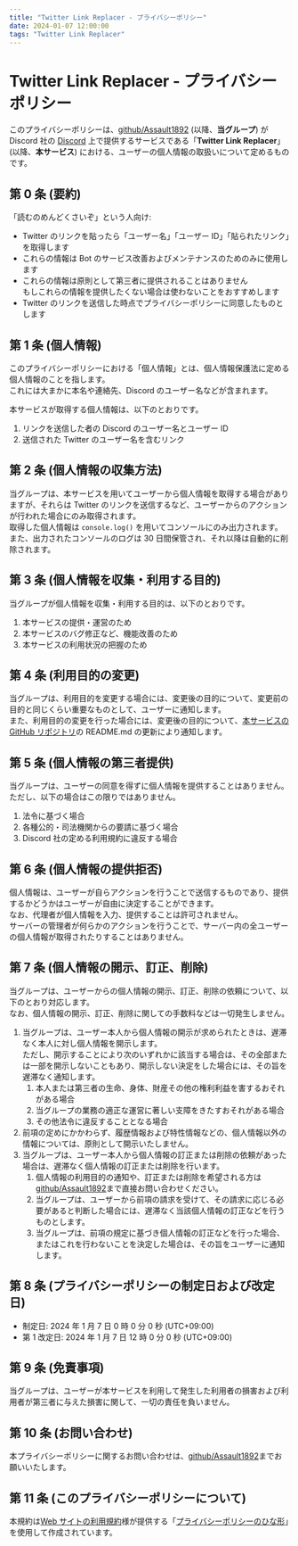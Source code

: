 ```yaml
---
title: "Twitter Link Replacer - プライバシーポリシー"
date: 2024-01-07 12:00:00
tags: "Twitter Link Replacer"
---
```


# Twitter Link Replacer - プライバシーポリシー

このプライバシーポリシーは、[github/Assault1892](https://github.com/Assault1892) (以降、**当グループ**) が Discord 社の [Discord](https://discord.com/) 上で提供するサービスである「**Twitter Link Replacer**」 (以降、**本サービス**) における、ユーザーの個人情報の取扱いについて定めるものです。

## 第 0 条 (要約)

「読むのめんどくさいぞ」という人向け:

- Twitter のリンクを貼ったら「ユーザー名」「ユーザー ID」「貼られたリンク」を取得します
- これらの情報は Bot のサービス改善およびメンテナンスのためのみに使用します
- これらの情報は原則として第三者に提供されることはありません  
  もしこれらの情報を提供したくない場合は使わないことをおすすめします
- Twitter のリンクを送信した時点でプライバシーポリシーに同意したものとします

## 第 1 条 (個人情報)

このプライバシーポリシーにおける「個人情報」とは、個人情報保護法に定める個人情報のことを指します。  
これには大まかに本名や連絡先、Discord のユーザー名などが含まれます。

本サービスが取得する個人情報は、以下のとおりです。

1. リンクを送信した者の Discord のユーザー名とユーザー ID
2. 送信された Twitter のユーザー名を含むリンク

## 第 2 条 (個人情報の収集方法)

当グループは、本サービスを用いてユーザーから個人情報を取得する場合がありますが、それらは Twitter のリンクを送信するなど、ユーザーからのアクションが行われた場合にのみ取得されます。  
取得した個人情報は `console.log()` を用いてコンソールにのみ出力されます。また、出力されたコンソールのログは 30 日間保管され、それ以降は自動的に削除されます。

## 第 3 条 (個人情報を収集・利用する目的)

当グループが個人情報を収集・利用する目的は、以下のとおりです。

1. 本サービスの提供・運営のため
2. 本サービスのバグ修正など、機能改善のため
3. 本サービスの利用状況の把握のため

## 第 4 条 (利用目的の変更)

当グループは、利用目的を変更する場合には、変更後の目的について、変更前の目的と同じくらい重要なものとして、ユーザーに通知します。  
また、利用目的の変更を行った場合には、変更後の目的について、[本サービスの GitHub リポジトリ](https://github.com/Assault1892/discord-replace-twitter-link)の README.md の更新により通知します。

## 第 5 条 (個人情報の第三者提供)

当グループは、ユーザーの同意を得ずに個人情報を提供することはありません。  
ただし、以下の場合はこの限りではありません。

1. 法令に基づく場合
2. 各種公的・司法機関からの要請に基づく場合
3. Discord 社の定める利用規約に違反する場合

## 第 6 条 (個人情報の提供拒否)

個人情報は、ユーザーが自らアクションを行うことで送信するものであり、提供するかどうかはユーザーが自由に決定することができます。  
なお、代理者が個人情報を入力、提供することは許可されません。  
サーバーの管理者が何らかのアクションを行うことで、サーバー内の全ユーザーの個人情報が取得されたりすることはありません。

## 第 7 条 (個人情報の開示、訂正、削除)

当グループは、ユーザーからの個人情報の開示、訂正、削除の依頼について、以下のとおり対応します。  
なお、個人情報の開示、訂正、削除に関しての手数料などは一切発生しません。

1. 当グループは、ユーザー本人から個人情報の開示が求められたときは、遅滞なく本人に対し個人情報を開示します。  
   ただし、開示することにより次のいずれかに該当する場合は、その全部または一部を開示しないこともあり、開示しない決定をした場合には、その旨を遅滞なく通知します。
   1. 本人または第三者の生命、身体、財産その他の権利利益を害するおそれがある場合
   2. 当グループの業務の適正な運営に著しい支障をきたすおそれがある場合
   3. その他法令に違反することとなる場合
2. 前項の定めにかかわらず、履歴情報および特性情報などの、個人情報以外の情報については、原則として開示いたしません。
3. 当グループは、ユーザー本人から個人情報の訂正または削除の依頼があった場合は、遅滞なく個人情報の訂正または削除を行います。
   1. 個人情報の利用目的の通知や、訂正または削除を希望される方は[github/Assault1892](https://github.com/Assault1892)まで直接お問い合わせください。
   2. 当グループは、ユーザーから前項の請求を受けて、その請求に応じる必要があると判断した場合には、遅滞なく当該個人情報の訂正などを行うものとします。
   3. 当グループは、前項の規定に基づき個人情報の訂正などを行った場合、またはこれを行わないことを決定した場合は、その旨をユーザーに通知します。

## 第 8 条 (プライバシーポリシーの制定日および改定日)

- 制定日: 2024 年 1 月 7 日 0 時 0 分 0 秒 (UTC+09:00)
- 第 1 改定日: 2024 年 1 月 7 日 12 時 0 分 0 秒 (UTC+09:00)

## 第 9 条 (免責事項)

当グループは、ユーザーが本サービスを利用して発生した利用者の損害および利用者が第三者に与えた損害に関して、一切の責任を負いません。

## 第 10 条 (お問い合わせ)

本プライバシーポリシーに関するお問い合わせは、[github/Assault1892](https://github.com/Assault1892)までお願いいたします。

## 第 11 条 (このプライバシーポリシーについて)

本規約は[Web サイトの利用規約](https://kiyaku.jp/index.html)様が提供する「[プライバシーポリシーのひな形](https://kiyaku.jp/hinagata/privacy.html)」を使用して作成されています。
